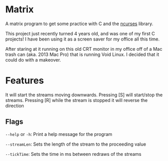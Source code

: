 # Matrix
A matrix program to get some practice with C and the [ncurses](https://github.com/mirror/ncurses) library.

This project just recently turned 4 years old, and was one of my first C projects!
I have been using it as a screen saver for my office all this time.

After staring at it running on this old CRT monitor in my office off of a Mac trash can (aka. 2013 Mac Pro)
that is running Void Linux. I decided that it could do with a makeover.

# Features

It will start the streams moving downwards. Pressing \[S] will start/stop the streams. Pressing \[R] while the stream is stopped it will reverse the direction

## Flags

`--help` or `-h`: Print a help message for the program

`--streamLen`: Sets the length of the stream to the proceeding value

`--tickTime`: Sets the time in ms between redraws of the streams
